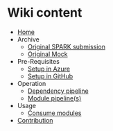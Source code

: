 # Wiki content

- [Home](./Home)
- Archive
  - [Original SPARK submission](./OriginalSubmission)
  - [Original Mock](./OriginalMock)
- Pre-Requisites
  - [Setup in Azure](./PreReqAzure)
  - [Setup in GitHub](./PreReqGitHub)
- Operation
  - [Dependency pipeline]() 
  - [Module pipeline(s)]() 
- Usage
  - [Consume modules]()  
- [Contribution]()